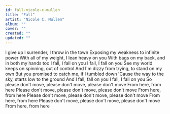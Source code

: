 ```yaml
---
id: fall-nicole-c-mullen
title: "Fall"
artist: "Nicole C. Mullen"
album: ""
cover: ""
created: ""
updated: ""
---
```


I give up I surrender, I throw in the town
Exposing my weakness to infinite power
With all of my weight, I lean heavy on you
With bags on my back, and in both my hands too
I fall, I fall on you
I fall, I fall on you
See my world keeps on spinning, out of control
And I'm dizzy from trying, to stand on my own
But you promised to catch me, if I tumbled down
'Cause the way to the sky, starts low to the ground
And I fall, fall on you
I fall, I fall on you
So please don't move, please don't move, please don't move
From here, from here
Please don't move, please don't move, please don't move
From here, from here
Please don't move, please don't move, please don't move
From here, from here
Please don't move, please don't move, please don't move
From here, from here